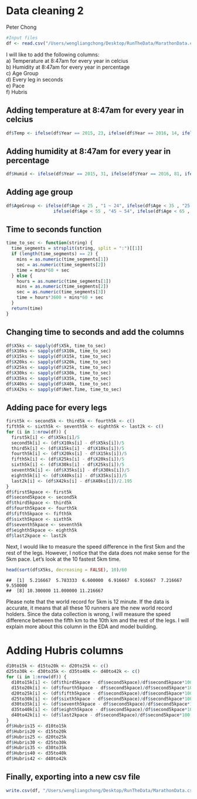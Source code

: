 Data cleaning 2
================
Peter Chong

``` r
#Input files
df <- read.csv("/Users/wengliangchong/Desktop/RunTheData/MarathonData.csv", header = T, stringsAsFactors = F)
```

I will like to add the following columns:  
a) Temperature at 8:47am for every year in celcius  
b) Humidity at 8:47am for every year in percentage  
c) Age Group  
d) Every leg in seconds  
e) Pace  
f)
Hubris

## Adding temperature at 8:47am for every year in celcius

``` r
df$Temp <- ifelse(df$Year == 2015, 23, ifelse(df$Year == 2016, 14, ifelse(df$Year == 2017, 17, 11)))
```

## Adding humidity at 8:47am for every year in percentage

``` r
df$Humid <- ifelse(df$Year == 2015, 31, ifelse(df$Year == 2016, 81, ifelse(df$Year == 2017, 73, 66)))
```

## Adding age group

``` r
df$AgeGroup <- ifelse(df$Age < 25 , "1 ~ 24", ifelse(df$Age < 35 , "25 ~ 34", ifelse(df$Age < 45 , "35 ~ 44",
                  ifelse(df$Age < 55 , "45 ~ 54", ifelse(df$Age < 65 , "55 ~ 64", "65 ~ 90")))))
```

## Time to seconds function

``` r
time_to_sec <- function(string) {
  time_segments = strsplit(string, split = ":")[[1]]
  if (length(time_segments) == 2) {
    mins = as.numeric(time_segments[1])
    sec = as.numeric(time_segments[2])
    time = mins*60 + sec
  } else {
    hours = as.numeric(time_segments[1])
    mins = as.numeric(time_segments[2])
    sec = as.numeric(time_segments[3])
    time = hours*3600 + mins*60 + sec
  }
  return(time)
}
```

## Changing time to seconds and add the columns

``` r
df$X5ks <- sapply(df$X5k, time_to_sec)
df$X10ks <- sapply(df$X10k, time_to_sec)
df$X15ks <- sapply(df$X15k, time_to_sec)
df$X20ks <- sapply(df$X20k, time_to_sec)
df$X25ks <- sapply(df$X25k, time_to_sec)
df$X30ks <- sapply(df$X30k, time_to_sec)
df$X35ks <- sapply(df$X35k, time_to_sec)
df$X40ks <- sapply(df$X40k, time_to_sec)
df$X42ks <- sapply(df$Net.Time, time_to_sec)
```

## Adding pace for every legs

``` r
first5k <- second5k <- third5k <- fourth5k <- c()
fifth5k <- sixth5k <- seventh5k <- eighth5k <- last2k <- c()
for (i in 1:nrow(df)) {
  first5k[i] <- df$X5ks[i]/5
  second5k[i] <- (df$X10ks[i] - df$X5ks[i])/5
  third5k[i] <- (df$X15ks[i] - df$X10ks[i])/5
  fourth5k[i] <- (df$X20ks[i] - df$X15ks[i])/5
  fifth5k[i] <- (df$X25ks[i] - df$X20ks[i])/5
  sixth5k[i] <- (df$X30ks[i] - df$X25ks[i])/5
  seventh5k[i] <- (df$X35ks[i] - df$X30ks[i])/5
  eighth5k[i] <- (df$X40ks[i] - df$X35ks[i])/5
  last2k[i] <- (df$X42ks[i] - df$X40ks[i])/2.195
}
df$first5kpace <- first5k
df$second5kpace <- second5k
df$third5kpace <- third5k
df$fourth5kpace <- fourth5k
df$fifth5kpace <- fifth5k
df$sixth5kpace <- sixth5k
df$seventh5kpace <- seventh5k
df$eighth5kpace <- eighth5k
df$last2kpace <- last2k
```

Next, I would like to measure the speed difference in the first 5km and
the rest of the legs. However, I notice that the data does not make
sense for the 5km pace. Let’s look at the 10 fastest 5km
    time.

``` r
head(sort(df$X5ks, decreasing = FALSE), 10)/60
```

    ##  [1]  5.216667  5.783333  6.600000  6.916667  6.916667  7.216667  9.550000
    ##  [8] 10.300000 11.000000 11.216667

Please note that the world record for 5km is 12 minute. If the data is
accurate, it means that all these 10 runners are the new world record
holders. Since the data collection is wrong, I will measure the speed
difference between the fifth km to the 10th km and the rest of the legs.
I will explain more about this column in the EDA and model building.

# Adding Hubris columns

``` r
d10to15k <- d15to20k <- d20to25k <- c()
d25to30k <- d30to35k <- d35to40k <- d40to42k <- c()
for (i in 1:nrow(df)) {
  d10to15k[i] <- (df$third5kpace - df$second5kpace)/df$second5kpace*100
  d15to20k[i] <- (df$fourth5kpace - df$second5kpace)/df$second5kpace*100
  d20to25k[i] <- (df$fifth5kpace - df$second5kpace)/df$second5kpace*100
  d25to30k[i] <- (df$sixth5kpace - df$second5kpace)/df$second5kpace*100
  d30to35k[i] <- (df$seventh5kpace - df$second5kpace)/df$second5kpace*100
  d35to40k[i] <- (df$eighth5kpace - df$second5kpace)/df$second5kpace*100
  d40to42k[i] <- (df$last2kpace - df$second5kpace)/df$second5kpace*100
}
df$Hubris15 <- d10to15k
df$Hubris20 <- d15to20k
df$Hubris25 <- d20to25k
df$Hubris30 <- d25to30k
df$Hubris35 <- d30to35k
df$Hubris40 <- d35to40k
df$Hubris42 <- d40to42k
```

## Finally, exporting into a new csv file

``` r
write.csv(df, "/Users/wengliangchong/Desktop/RunTheData/MarathonData.csv", row.names = FALSE)
```
